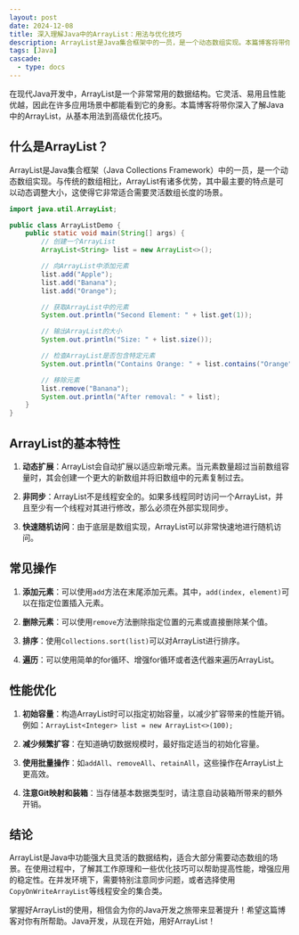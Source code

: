 ```yaml
---
layout: post
date: 2024-12-08
title: 深入理解Java中的ArrayList：用法与优化技巧
description: ArrayList是Java集合框架中的一员，是一个动态数组实现。本篇博客将带你深入了解Java中的ArrayList，从基本用法到高级优化技巧。
tags: [Java]
cascade:
  - type: docs
---
```




在现代Java开发中，ArrayList是一个非常常用的数据结构。它灵活、易用且性能优越，因此在许多应用场景中都能看到它的身影。本篇博客将带你深入了解Java中的ArrayList，从基本用法到高级优化技巧。

## 什么是ArrayList？

ArrayList是Java集合框架（Java Collections Framework）中的一员，是一个动态数组实现。与传统的数组相比，ArrayList有诸多优势，其中最主要的特点是可以动态调整大小，这使得它非常适合需要灵活数组长度的场景。

```java
import java.util.ArrayList;

public class ArrayListDemo {
    public static void main(String[] args) {
        // 创建一个ArrayList
        ArrayList<String> list = new ArrayList<>();

        // 向ArrayList中添加元素
        list.add("Apple");
        list.add("Banana");
        list.add("Orange");

        // 获取ArrayList中的元素
        System.out.println("Second Element: " + list.get(1));

        // 输出ArrayList的大小
        System.out.println("Size: " + list.size());

        // 检查ArrayList是否包含特定元素
        System.out.println("Contains Orange: " + list.contains("Orange"));

        // 移除元素
        list.remove("Banana");
        System.out.println("After removal: " + list);
    }
}
```

## ArrayList的基本特性

1. **动态扩展**：ArrayList会自动扩展以适应新增元素。当元素数量超过当前数组容量时，其会创建一个更大的新数组并将旧数组中的元素复制过去。

2. **非同步**：ArrayList不是线程安全的。如果多线程同时访问一个ArrayList，并且至少有一个线程对其进行修改，那么必须在外部实现同步。

3. **快速随机访问**：由于底层是数组实现，ArrayList可以非常快速地进行随机访问。

## 常见操作

1. **添加元素**：可以使用`add`方法在末尾添加元素。其中，`add(index, element)`可以在指定位置插入元素。

2. **删除元素**：可以使用`remove`方法删除指定位置的元素或直接删除某个值。

3. **排序**：使用`Collections.sort(list)`可以对ArrayList进行排序。

4. **遍历**：可以使用简单的for循环、增强for循环或者迭代器来遍历ArrayList。

## 性能优化

1. **初始容量**：构造ArrayList时可以指定初始容量，以减少扩容带来的性能开销。例如：`ArrayList<Integer> list = new ArrayList<>(100);`

2. **减少频繁扩容**：在知道确切数据规模时，最好指定适当的初始化容量。

3. **使用批量操作**：如`addAll`、`removeAll`、`retainAll`，这些操作在ArrayList上更高效。

4. **注意Git映射和装箱**：当存储基本数据类型时，请注意自动装箱所带来的额外开销。

## 结论

ArrayList是Java中功能强大且灵活的数据结构，适合大部分需要动态数组的场景。在使用过程中，了解其工作原理和一些优化技巧可以帮助提高性能，增强应用的稳定性。在并发环境下，需要特别注意同步问题，或者选择使用`CopyOnWriteArrayList`等线程安全的集合类。

掌握好ArrayList的使用，相信会为你的Java开发之旅带来显著提升！希望这篇博客对你有所帮助。Java开发，从现在开始，用好ArrayList！